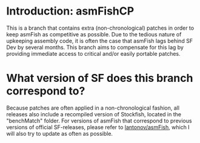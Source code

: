 # Introduction: asmFishCP
This is a branch that contains extra (non-chronological) patches in order to keep asmFish
as competitive as possible. Due to the tedious nature of upkeeping assembly code, it is 
often the case that asmFish lags behind SF Dev by several months. This branch 
aims to compensate for this lag by providing immediate access to critical and/or easily 
portable patches. 

# What version of SF does this branch correspond to?
Because patches are often applied in a non-chronological fashion, all releases also include
a recompiled version of Stockfish, located in the "benchMatch" folder. For versions of asmFish 
that correspond to previous versions of official SF-releases, please refer to [lantonov/asmFish](https://github.com/lantonov/asmFish),
which I will also try to update as often as possible.
